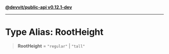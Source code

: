 [**@devvit/public-api v0.12.1-dev**](../../../../../../README.md)

---

# Type Alias: RootHeight

> **RootHeight** = `"regular"` \| `"tall"`
